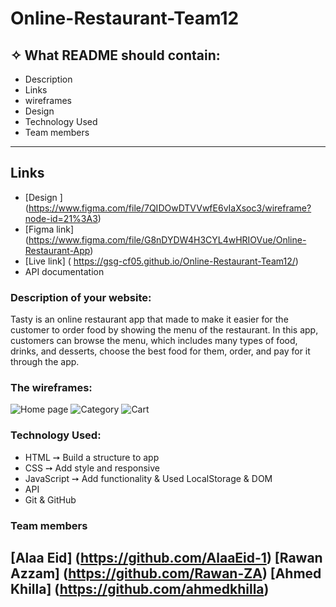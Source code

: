 # Online-Restaurant-Team12
## ✧ What README should contain:
- Description 
- Links
- wireframes
- Design 
- Technology Used
- Team members
--------------------------------------------------------------------------------

## Links
- [Design ] (https://www.figma.com/file/7QIDOwDTVVwfE6vIaXsoc3/wireframe?node-id=21%3A3)
- [Figma link] (https://www.figma.com/file/G8nDYDW4H3CYL4wHRIOVue/Online-Restaurant-App)
- [Live link]  ( https://gsg-cf05.github.io/Online-Restaurant-Team12/)
- API documentation 

### Description of your website:
Tasty is an online restaurant app that made to make it easier for the customer to order food by showing the menu of the restaurant. In this app, customers can browse the menu, which includes many types of food, drinks, and desserts, choose the best food for them, order, and pay for it through the app.

### The wireframes:
![Home page](https://user-images.githubusercontent.com/61549252/159138601-271f2951-195a-4967-924b-97b0675dc424.png)
![Category](https://user-images.githubusercontent.com/61549252/159138621-e89c8bb6-2d8f-4a26-8ecb-fe32460dc0fe.png)
![Cart](https://user-images.githubusercontent.com/61549252/159138629-ba08b50b-1d1b-4fbc-96fa-3314c786c2df.png)

### Technology Used:
- HTML ➙ Build a structure to app
- CSS ➙ Add style and responsive 
- JavaScript ➙ Add functionality & Used LocalStorage & DOM
- API 
- Git & GitHub 

### Team members
[Alaa Eid] (https://github.com/AlaaEid-1)
[Rawan Azzam] (https://github.com/Rawan-ZA)
[Ahmed Khilla] (https://github.com/ahmedkhilla)
--------------------------------------------------------------------------------
